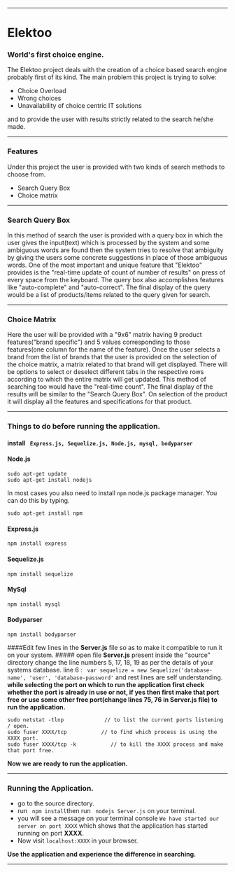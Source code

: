 ***
# Elektoo #

### World's first choice engine. ###
The Elektoo project deals with the creation of a choice based search engine probably first of its kind.
The main problem this project is trying to solve:

* Choice Overload
* Wrong choices
* Unavailability of choice centric IT solutions

and to provide the user with results strictly related to the search he/she made.
***
### Features ###
Under this project the user is provided with two kinds of search methods to choose from.
 
* Search Query Box
* Choice matrix

***
### Search Query Box ###
In this method of search the user is provided with a query box in which the user gives the input(text) which is processed by the system and some ambiguous words are found then the system tries to resolve that ambiguity by giving the users some concrete suggestions in place of those ambiguous words.
One of the most important and unique feature that "Elektoo" provides is the "real-time update of count of number of results" on press of every space from the keyboard.
The query box also accomplishes features like "auto-complete" and "auto-correct".
The final display of the query would be a list of products/items related to the query given for search.

***
### Choice Matrix ###
Here the user will be provided with a "9x6" matrix having 9 product features("brand specific") and 5 values corresponding to those features(one column for the name of the feature).
Once the user selects a brand from the list of brands that the user is provided on the selection of the choice matrix, a matrix related to that brand will get displayed. There will be options to select or deselect different tabs in the respective rows according to which the entire matrix will get updated. This method of searching too would have the "real-time count".
The final display of the results will be similar to the "Search Query Box".
On selection of the product it will display all the features and specifications for that product.
***
### Things to do before running the application. ###
#### install  ``` Express.js, Sequelize.js, Node.js, mysql, bodyparser``` 
#### Node.js #####
```
sudo apt-get update
sudo apt-get install nodejs
```
In most cases you also need to install `npm` node.js package manager. You can do this by typing.
```
sudo apt-get install npm
```
#### Express.js ####
```
npm install express
```
#### Sequelize.js ####
```
npm install sequelize
```
#### MySql ####
```
npm install mysql
```
#### Bodyparser ####
```
npm install bodyparser
```

####Edit few lines in the **Server.js** file so as to make it compatible to run it on your system. #####
open file **Server.js** present inside the "source" directory
change the line numbers 5, 17, 18, 19 as per the details of your systems database.
line 6 : ` var sequelize = new Sequelize('database-name', 'user', 'database-password'` and rest lines are self understanding.
**while selecting the port on which to run the application first check whether the port is already in use or not, if yes then first make that port free or use some other free port(change lines 75, 76 in Server.js file) to run the application.**
```
sudo netstat -tlnp             // to list the current ports listening / open.
sudo fuser XXXX/tcp           // to find which process is using the XXXX port.
sudo fuser XXXX/tcp -k           // to kill the XXXX process and make that port free.
```

**Now we are ready to run the application.**
***
### Running the Application. ###
* go to the source directory.
* run ``` npm install```then run ``` nodejs Server.js``` on your terminal.
* you will see a message on your terminal console `We have started our server on port XXXX` which shows that the application has started running on port **XXXX**.
* Now visit `localhost:XXXX` in your browser.

**Use the application and experience the difference in searching.**
***